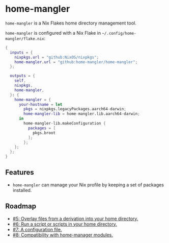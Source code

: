 # home-mangler

`home-mangler` is a Nix Flakes home directory management tool.

`home-mangler` is configured with a Nix Flake in `~/.config/home-mangler/flake.nix`:

```nix
{
  inputs = {
    nixpkgs.url = "github:NixOS/nixpkgs";
    home-mangler.url = "github:home-mangler/home-mangler";
  };

  outputs = {
    self,
    nixpkgs,
    home-mangler,
  }: {
    home-mangler = {
      your-hostname = let
        pkgs = nixpkgs.legacyPackages.aarch64-darwin;
        home-mangler-lib = home-mangler.lib.aarch64-darwin;
      in
        home-mangler-lib.makeConfiguration {
          packages = [
            pkgs.broot
          ];
        };
    };
  };
}
```

## Features

- `home-mangler` can manage your Nix profile by keeping a set of packages
  installed.


## Roadmap

- [#5: Overlay files from a derivation into your home directory.](https://github.com/home-mangler/home-mangler/issues/5)
- [#6: Run a script or scripts in your home directory.](https://github.com/home-mangler/home-mangler/issues/6)
- [#7: A configuration file.](https://github.com/home-mangler/home-mangler/issues/7)
- [#8: Compatibility with home-manager modules.](https://github.com/home-mangler/home-mangler/issues/8)
